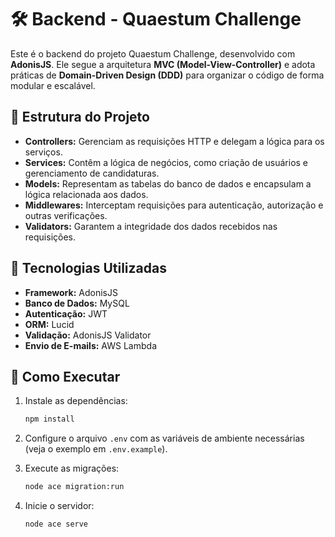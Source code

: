 # 🛠️ Backend - Quaestum Challenge

Este é o backend do projeto Quaestum Challenge, desenvolvido com **AdonisJS**. Ele segue a arquitetura **MVC (Model-View-Controller)** e adota práticas de **Domain-Driven Design (DDD)** para organizar o código de forma modular e escalável.

## 📂 Estrutura do Projeto

- **Controllers:** Gerenciam as requisições HTTP e delegam a lógica para os serviços.
- **Services:** Contêm a lógica de negócios, como criação de usuários e gerenciamento de candidaturas.
- **Models:** Representam as tabelas do banco de dados e encapsulam a lógica relacionada aos dados.
- **Middlewares:** Interceptam requisições para autenticação, autorização e outras verificações.
- **Validators:** Garantem a integridade dos dados recebidos nas requisições.

## 🔧 Tecnologias Utilizadas

- **Framework:** AdonisJS
- **Banco de Dados:** MySQL
- **Autenticação:** JWT
- **ORM:** Lucid
- **Validação:** AdonisJS Validator
- **Envio de E-mails:** AWS Lambda

## 🚀 Como Executar

1. Instale as dependências:
    ```bash
    npm install
    ```

2. Configure o arquivo `.env` com as variáveis de ambiente necessárias (veja o exemplo em `.env.example`).

3. Execute as migrações:
    ```bash
    node ace migration:run
    ```

4. Inicie o servidor:
    ```bash
    node ace serve
    ```